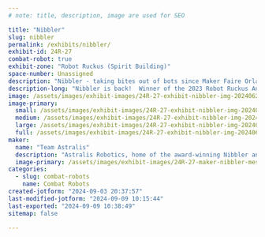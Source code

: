 ```yaml
---
# note: title, description, image are used for SEO

title: "Nibbler"
slug: nibbler
permalink: /exhibits/nibbler/
exhibit-id: 24R-27
combat-robot: true
exhibit-zone: "Robot Ruckus (Spirit Building)"
space-number: Unassigned
description: "Nibbler - taking bites out of bots since Maker Faire Orlando 2023"
description-long: "Nibbler is back!  Winner of the 2023 Robot Ruckus Antweight Rookie Class, Nibbler has returned to take on the pros with its bot butchering beater bar!"
image: /assets/images/exhibit-images/24R-27-exhibit-nibbler-img-20240629-195909-large.jpg
image-primary: 
  small: /assets/images/exhibit-images/24R-27-exhibit-nibbler-img-20240629-195909-small.jpg
  medium: /assets/images/exhibit-images/24R-27-exhibit-nibbler-img-20240629-195909-medium.jpg
  large: /assets/images/exhibit-images/24R-27-exhibit-nibbler-img-20240629-195909-large.jpg
  full: /assets/images/exhibit-images/24R-27-exhibit-nibbler-img-20240629-195909-full.jpg
maker: 
  name: "Team Astralis"
  description: "Astralis Robotics, home of the award-winning Nibbler antweight combat robot, with more fighting bots in development!"
  image-primary: /assets/images/exhibit-images/24R-27-maker-nibbler-messenger-creation-6d08e82f-595f-421c-8687-25ca902f0a2a-medium.jpeg
categories: 
  - slug: combat-robots
    name: Combat Robots
created-jotform: "2024-09-03 20:37:57"
last-modified-jotform: "2024-09-09 10:15:44"
last-exported: "2024-09-09 10:38:49"
sitemap: false

---
```

